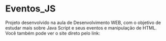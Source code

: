 # Eventos_JS
Projeto desenvolvido na aula de Desenvolvimento WEB, com o objetivo de estudar mais sobre Java Script e seus eventos e manipulação de HTML.   Você também pode ver o site direto pelo link: 
